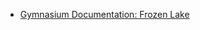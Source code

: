 - [Gymnasium Documentation: Frozen Lake](https://gymnasium.farama.org/environments/toy_text/frozen_lake/)
